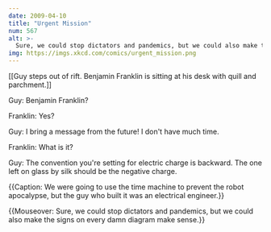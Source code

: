 ```yaml
---
date: 2009-04-10
title: "Urgent Mission"
num: 567
alt: >-
  Sure, we could stop dictators and pandemics, but we could also make the signs on every damn diagram make sense.
img: https://imgs.xkcd.com/comics/urgent_mission.png
---
```

[[Guy steps out of rift. Benjamin Franklin is sitting at his desk with quill and parchment.]]

Guy: Benjamin Franklin?

Franklin: Yes?

Guy: I bring a message from the future! I don't have much time.

Franklin: What is it?

Guy: The convention you're setting for electric charge is backward. The one left on glass by silk should be the negative charge.

{{Caption: We were going to use the time machine to prevent the robot apocalypse, but the guy who built it was an electrical engineer.}}

{{Mouseover: Sure, we could stop dictators and pandemics, but we could also make the signs on every damn diagram make sense.}}